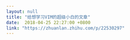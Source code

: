 ```yaml
---
layout: null
title: "给想学习VIM的超级小白的文章"
date:  2018-04-25 22:27:00 +0800
link: "https://zhuanlan.zhihu.com/p/22530297"
---
```

